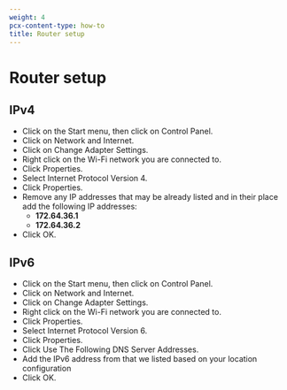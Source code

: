 ```yaml
---
weight: 4
pcx-content-type: how-to
title: Router setup
---
```


# Router setup

## IPv4

- Click on the Start menu, then click on Control Panel.
- Click on Network and Internet.
- Click on Change Adapter Settings.
- Right click on the Wi-Fi network you are connected to.
- Click Properties.
- Select Internet Protocol Version 4.
- Click Properties.
- Remove any IP addresses that may be already listed and in their place add the following IP addresses:
  - **172.64.36.1**
  - **172.64.36.2**
- Click OK.

## IPv6

- Click on the Start menu, then click on Control Panel.
- Click on Network and Internet.
- Click on Change Adapter Settings.
- Right click on the Wi-Fi network you are connected to.
- Click Properties.
- Select Internet Protocol Version 6.
- Click Properties.
- Click Use The Following DNS Server Addresses.
- Add the IPv6 address from that we listed based on your location configuration
- Click OK.
